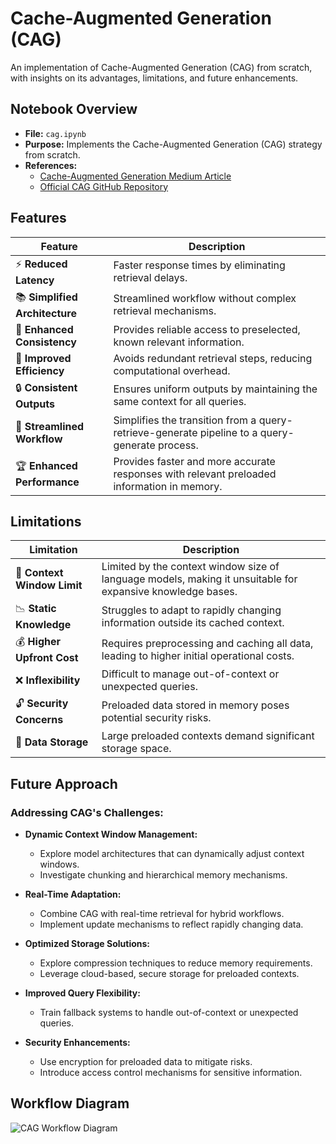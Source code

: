# Cache-Augmented Generation (CAG)

An implementation of Cache-Augmented Generation (CAG) from scratch, with insights on its advantages, limitations, and future enhancements.

## Notebook Overview

- **File:** `cag.ipynb`
- **Purpose:** Implements the Cache-Augmented Generation (CAG) strategy from scratch.
- **References:**
  - [Cache-Augmented Generation Medium Article](#)
  - [Official CAG GitHub Repository](#)

## Features

| Feature                | Description                                                                 |
|------------------------|-----------------------------------------------------------------------------|
| ⚡ **Reduced Latency**  | Faster response times by eliminating retrieval delays.                      |
| 📚 **Simplified Architecture** | Streamlined workflow without complex retrieval mechanisms.               |
| 🔄 **Enhanced Consistency** | Provides reliable access to preselected, known relevant information.    |
| 🚀 **Improved Efficiency** | Avoids redundant retrieval steps, reducing computational overhead.       |
| 🔒 **Consistent Outputs** | Ensures uniform outputs by maintaining the same context for all queries. |
| 🔧 **Streamlined Workflow** | Simplifies the transition from a query-retrieve-generate pipeline to a query-generate process. |
| 🏆 **Enhanced Performance** | Provides faster and more accurate responses with relevant preloaded information in memory. |

## Limitations

| Limitation                | Description                                                                 |
|---------------------------|-----------------------------------------------------------------------------|
| 🧠 **Context Window Limit** | Limited by the context window size of language models, making it unsuitable for expansive knowledge bases. |
| 📉 **Static Knowledge**    | Struggles to adapt to rapidly changing information outside its cached context. |
| 💰 **Higher Upfront Cost** | Requires preprocessing and caching all data, leading to higher initial operational costs. |
| ❌ **Inflexibility**       | Difficult to manage out-of-context or unexpected queries.                   |
| 🔓 **Security Concerns**   | Preloaded data stored in memory poses potential security risks.             |
| 💾 **Data Storage**        | Large preloaded contexts demand significant storage space.                  |

## Future Approach

### Addressing CAG's Challenges:

- **Dynamic Context Window Management:**
  - Explore model architectures that can dynamically adjust context windows.
  - Investigate chunking and hierarchical memory mechanisms.

- **Real-Time Adaptation:**
  - Combine CAG with real-time retrieval for hybrid workflows.
  - Implement update mechanisms to reflect rapidly changing data.

- **Optimized Storage Solutions:**
  - Explore compression techniques to reduce memory requirements.
  - Leverage cloud-based, secure storage for preloaded contexts.

- **Improved Query Flexibility:**
  - Train fallback systems to handle out-of-context or unexpected queries.

- **Security Enhancements:**
  - Use encryption for preloaded data to mitigate risks.
  - Introduce access control mechanisms for sensitive information.

## Workflow Diagram

![CAG Workflow Diagram](#)
